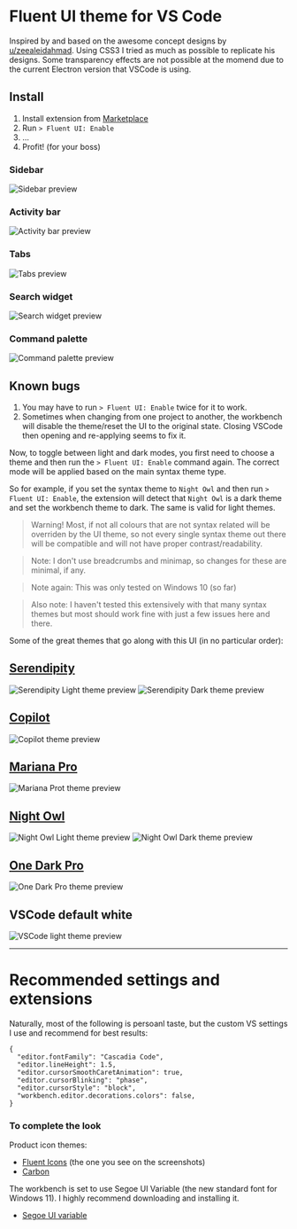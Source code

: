 # Fluent UI theme for VS Code

Inspired by and based on the awesome concept designs by
[u/zeealeidahmad](https://www.reddit.com/r/Windows11/comments/orbgzl/visual_studio_vs_code_and_github_desktop_with/).
Using CSS3 I tried as much as possible to replicate his designs. Some transparency effects are not
possible at the momend due to the current Electron version that VSCode is using.

## Install

1. Install extension from
   [Marketplace](https://marketplace.visualstudio.com/items?itemName=leandro-rodrigues.fluent-ui-vscode)
2. Run `> Fluent UI: Enable`
3. ...
4. Profit! (for your boss)

### Sidebar

![Sidebar preview](sidebar.png 'Sidebar')

### Activity bar

![Activity bar preview](activitybar.png 'Activity bar')

### Tabs

![Tabs preview](tab-list.png 'Tabs')

### Search widget

![Search widget preview](search-widget.png 'Search widget')

### Command palette

![Command palette preview](command-palette-light.png 'Command palette')

## Known bugs

1. You may have to run `> Fluent UI: Enable` twice for it to work.
2. Sometimes when changing from one project to another, the workbench will disable the theme/reset
   the UI to the original state. Closing VSCode then opening and re-applying seems to fix it.

Now, to toggle between light and dark modes, you first need to choose a theme and then run the
`> Fluent UI: Enable` command again. The correct mode will be applied based on the main syntax theme
type.

So for example, if you set the syntax theme to `Night Owl` and then run `> Fluent UI: Enable`, the
extension will detect that `Night Owl` is a dark theme and set the workbench theme to dark. The same
is valid for light themes.

> Warning! Most, if not all colours that are not syntax related will be overriden by the UI theme,
> so not every single syntax theme out there will be compatible and will not have proper
> contrast/readability.

> Note: I don't use breadcrumbs and minimap, so changes for these are minimal, if any.

> Note again: This was only tested on Windows 10 (so far)

> Also note: I haven't tested this extensively with that many syntax themes but most should work
> fine with just a few issues here and there.

Some of the great themes that go along with this UI (in no particular order):

## [Serendipity](https://marketplace.visualstudio.com/items?itemName=wicked-labs.wvsc-serendipity)

![Serendipity Light theme preview](serendipity-light.png 'Serendipity Light')
![Serendipity Dark theme preview](serendipity-dark.png 'Serendipity Dard')

## [Copilot](https://marketplace.visualstudio.com/items?itemName=BenjaminBenais.copilot-theme)

![Copilot theme preview](copilot.png 'Copilot')

## [Mariana Pro](https://marketplace.visualstudio.com/items?itemName=rickynormandeau.mariana-pro)

![Mariana Prot theme preview](mariana-pro.png 'Mariana Pro')

## [Night Owl](https://marketplace.visualstudio.com/items?itemName=sdras.night-owl)

![Night Owl Light theme preview](night-owl-light.png 'Night Owl Light')
![Night Owl Dark theme preview](night-owl-dark.png 'Night Owl Dark')

## [One Dark Pro](https://marketplace.visualstudio.com/items?itemName=zhuangtongfa.Material-theme)

![One Dark Pro theme preview](one-dark-pro.png 'One Dark Pro ')

## VSCode default white

![VSCode light theme preview](vscode-default-light.png 'VSCode light')

---

# Recommended settings and extensions

Naturally, most of the following is persoanl taste, but the custom VS settings I use and recommend
for best results:

```
{
  "editor.fontFamily": "Cascadia Code",
  "editor.lineHeight": 1.5,
  "editor.cursorSmoothCaretAnimation": true,
  "editor.cursorBlinking": "phase",
  "editor.cursorStyle": "block",
  "workbench.editor.decorations.colors": false,
}
```

### To complete the look

Product icon themes:

- [Fluent Icons](https://marketplace.visualstudio.com/items?itemName=miguelsolorio.fluent-icons)
  (the one you see on the screenshots)
- [Carbon](https://marketplace.visualstudio.com/items?itemName=antfu.icons-carbon)

The workbench is set to use Segoe UI Variable (the new standard font for Windows 11). I highly
recommend downloading and installing it.

- [Segoe UI variable](https://docs.microsoft.com/en-us/windows/apps/design/downloads/#fonts)
